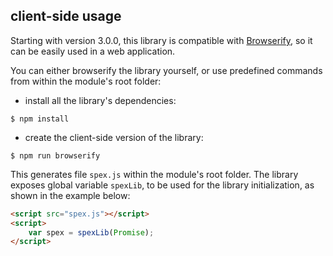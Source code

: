 ## client-side usage

Starting with version 3.0.0, this library is compatible with [Browserify],
so it can be easily used in a web application.

You can either browserify the library yourself, or use predefined commands
from within the module's root folder:

* install all the library's dependencies:
```
$ npm install
```
* create the client-side version of the library: 
```
$ npm run browserify
```
This generates file `spex.js` within the module's root folder. The library exposes global variable `spexLib`,
to be used for the library initialization, as shown in the example below:
 
```html
<script src="spex.js"></script>
<script>
    var spex = spexLib(Promise);
</script>
```

[Browserify]:https://github.com/substack/node-browserify
